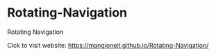 # Rotating-Navigation
Rotating Navigation

Clck to visit website: https://mangionejt.github.io/Rotating-Navigation/

